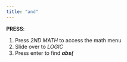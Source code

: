 ```yaml
---
title: "and"
---
```


**PRESS**:
1. Press *2ND MATH* to access the math menu
2. Slide over to *LOGIC*
3. Press enter to find ***abs(***
